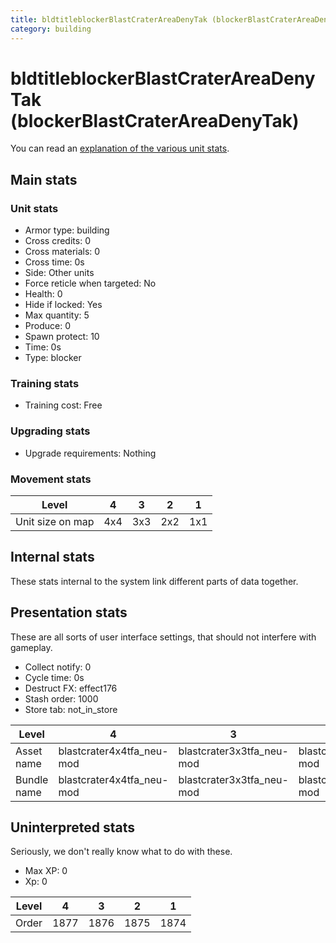 ```yaml
---
title: bldtitleblockerBlastCraterAreaDenyTak (blockerBlastCraterAreaDenyTak)
category: building
---
```


# bldtitleblockerBlastCraterAreaDenyTak (blockerBlastCraterAreaDenyTak)

You can read an [explanation  of the various unit stats](unitexplained.md).

## Main stats

### Unit stats

  * Armor type: building
  * Cross credits: 0
  * Cross materials: 0
  * Cross time: 0s
  * Side: Other units
  * Force reticle when targeted: No
  * Health: 0
  * Hide if locked: Yes
  * Max quantity: 5
  * Produce: 0
  * Spawn protect: 10
  * Time: 0s
  * Type: blocker

### Training stats

  * Training cost: Free

### Upgrading stats

  * Upgrade requirements: Nothing

### Movement stats

|Level           |4  |3  |2  |1  |
|----------------|---|---|---|---|
|Unit size on map|4x4|3x3|2x2|1x1|


## Internal stats

These stats internal to the system link different parts of data together.


## Presentation stats

These are all sorts of user interface settings, that should not interfere with gameplay.

  * Collect notify: 0
  * Cycle time: 0s
  * Destruct FX: effect176
  * Stash order: 1000
  * Store tab: not_in_store

|Level      |4                        |3                        |2                        |1                        |
|-----------|-------------------------|-------------------------|-------------------------|-------------------------|
|Asset name |blastcrater4x4tfa_neu-mod|blastcrater3x3tfa_neu-mod|blastcrater2x2tfa_neu-mod|blastcrater1x1tfa_neu-mod|
|Bundle name|blastcrater4x4tfa_neu-mod|blastcrater3x3tfa_neu-mod|blastcrater2x2tfa_neu-mod|blastcrater1x1tfa_neu-mod|


## Uninterpreted stats

Seriously, we don't really know what to do with these.

  * Max XP: 0
  * Xp: 0

|Level|4   |3   |2   |1   |
|-----|----|----|----|----|
|Order|1877|1876|1875|1874|


